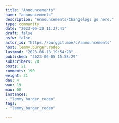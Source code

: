 ```yaml
---
title: "Announcements" 
name: "announcements"
description: "Announcements/Changelogs go here."
type: community
date: "2023-06-20 11:37:41"
draft: false
nsfw: false
actor_id: "https://burggit.moe/c/announcements"
host: lemmy.burger.rodeo
lastmod: "2023-06-18 19:54:28"
published: "2023-06-05 15:58:29"
subscribers: 70
posts: 21
comments: 190
weight: 21
dau: 4
wau: 19
mau: 60
instances:
- "lemmy_burger_rodeo"
tags: 
- "lemmy_burger_rodeo"

---
```

